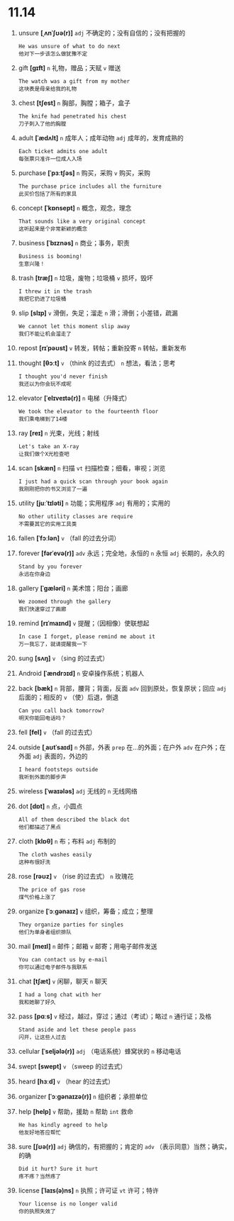 # 11.14

1. unsure **[ˌʌnˈʃʊə(r)]** `adj` 不确定的；没有自信的；没有把握的

   ```
   He was unsure of what to do next
   他对下一步该怎么做犹豫不定
   ```

2. gift **[ɡɪft]** `n` 礼物，赠品；天赋 `v` 赠送

   ```
   The watch was a gift from my mother
   这块表是母亲给我的礼物
   ```

3. chest **[tʃest]** `n` 胸部，胸膛；箱子，盒子

   ```
   The knife had penetrated his chest
   刀子刺入了他的胸膛
   ```

4. adult **[ˈædʌlt]** `n` 成年人；成年动物 `adj` 成年的，发育成熟的

   ```
   Each ticket admits one adult
   每张票只准许一位成人入场
   ```

5. purchase **[ˈpɜːtʃəs]** `n` 购买，采购 `v` 购买，采购

   ```
   The purchase price includes all the furniture
   此买价包括了所有的家具
   ```

6. concept **[ˈkɒnsept]** `n` 概念，观念，理念

   ```
   That sounds like a very original concept
   这听起来是个非常新颖的概念
   ```

7. business **[ˈbɪznəs]** `n` 商业；事务，职责

   ```
   Business is booming!
   生意兴隆！
   ```

8. trash **[træʃ]** `n` 垃圾，废物；垃圾桶 `v` 损坏，毁坏

   ```
   I threw it in the trash
   我把它扔进了垃圾桶
   ```

9. slip **[slɪp]** `v` 滑倒，失足；溜走 `n` 滑；滑倒；小差错，疏漏

   ```
   We cannot let this moment slip away
   我们不能让机会溜走了
   ```

10. repost **[rɪˈpəʊst]** `v` 转发，转帖；重新投寄 `n` 转帖，重新发布

11. thought **[θɔːt]** `v` （think 的过去式） `n` 想法，看法；思考

    ```
    I thought you'd never finish
    我还以为你会玩不成呢
    ```

12. elevator **[ˈelɪveɪtə(r)]** `n` 电梯（升降式）

    ```
    We took the elevator to the fourteenth floor
    我们乘电梯到了14楼
    ```

13. ray **[reɪ]** `n` 光束，光线；射线

    ```
    Let's take an X-ray
    让我们做个X光检查吧
    ```

14. scan **[skæn]** `n` 扫描 `vt` 扫描检查；细看，审视；浏览

    ```
    I just had a quick scan through your book again
    我刚刚把你的书又浏览了一遍
    ```

15. utility **[juːˈtɪləti]** `n` 功能；实用程序 `adj` 有用的；实用的

    ```
    No other utility classes are require
    不需要其它的实用工具类
    ```

16. fallen **[ˈfɔːlən]** `v` （fall 的过去分词）

17. forever **[fərˈevə(r)]** `adv` 永远；完全地，永恒的 `n` 永恒 `adj` 长期的，永久的

    ```
    Stand by you forever
    永远在你身边
    ```

18. gallery **[ˈɡæləri]** `n` 美术馆；阳台；画廊

    ```
    We zoomed through the gallery
    我们快速穿过了画廊
    ```

19. remind **[rɪˈmaɪnd]** `v` 提醒；（因相像）使联想起

    ```
    In case I forget, please remind me about it
    万一我忘了，就请提醒我一下
    ```

20. sung **[sʌŋ]** `v` （sing 的过去式）

21. Android **[ˈændrɔɪd]** `n` 安卓操作系统；机器人

22. back **[bæk]** `n` 背部，腰背；背面，反面 `adv` 回到原处，恢复原状；回应 `adj` 后面的；相反的 `v` （使）后退，倒退

    ```
    Can you call back tomorrow?
    明天你能回电话吗？
    ```

23. fell **[fel]** `v` （fall 的过去式）

24. outside **[ˌaʊtˈsaɪd]** `n` 外部，外表 `prep` 在...的外面；在户外 `adv` 在户外；在外面 `adj` 表面的，外边的

    ```
    I heard footsteps outside
    我听到外面的脚步声
    ```

25. wireless **[ˈwaɪələs]** `adj` 无线的 `n` 无线网络

26. dot **[dɒt]** `n` 点，小圆点

    ```
    All of them described the black dot
    他们都描述了黑点
    ```

27. cloth **[klɒθ]** `n` 布；布料 `adj` 布制的

    ```
    The cloth washes easily
    这种布很好洗
    ```

28. rose **[rəʊz]** `v` （rise 的过去式） `n` 玫瑰花

    ```
    The price of gas rose
    煤气价格上涨了
    ```

29. organize **[ˈɔːɡənaɪz]** `v` 组织，筹备；成立；整理

    ```
    They organize parties for singles
    他们为单身者组织排队
    ```

30. mail **[meɪl]** `n` 邮件；邮箱 `v` 邮寄；用电子邮件发送

    ```
    You can contact us by e-mail
    你可以通过电子邮件与我联系
    ```

31. chat **[tʃæt]** `v` 闲聊，聊天 `n` 聊天

    ```
    I had a long chat with her
    我和她聊了好久
    ```

32. pass **[pɑːs]** `v` 经过，越过，穿过；通过（考试）；略过 `n` 通行证；及格

    ```
    Stand aside and let these people pass
    闪开，让这些人过去
    ```

33. cellular **[ˈseljələ(r)]** `adj` （电话系统）蜂窝状的 `n` 移动电话

34. swept **[swept]** `v` （sweep 的过去式）

35. heard **[hɜːd]** `v` （hear 的过去式）

36. organizer **[ˈɔːɡənaɪzə(r)]** `n` 组织者；承担单位

37. help **[help]** `v` 帮助，援助 `n` 帮助 `int` 救命

    ```
    He has kindly agreed to help
    他友好地答应帮忙
    ```

38. sure **[ʃʊə(r)]** `adj` 确信的，有把握的；肯定的 `adv` （表示同意）当然；确实，的确

    ```
    Did it hurt? Sure it hurt
    疼不疼？当然疼了
    ```

39. license **[ˈlaɪs(ə)ns]** `n` 执照；许可证 `vt` 许可；特许
    ```
    Your license is no longer valid
    你的执照失效了
    ```
